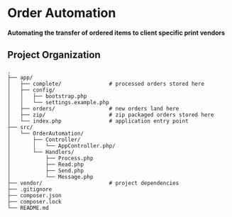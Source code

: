 # Order Automation
**Automating the transfer of ordered items to client specific print vendors**


## Project Organization
```
.
├── app/
│   ├── complete/               # processed orders stored here
│   ├── config/
│   │   ├── bootstrap.php
│   │   └── settings.example.php
│   ├── orders/                 # new orders land here
│   ├── zip/                    # zip packaged orders stored here
│   └── index.php               # application entry point
├── src/
│   └── OrderAutomation/
│       ├── Controller/
│       │   └── AppController.php/
│       └── Handlers/
│           ├── Process.php
│           ├── Read.php
│           ├── Send.php
│           └── Message.php
├── vendor/                     # project dependencies
├── .gitignore
├── composer.json
├── composer.lock
└── README.md
```